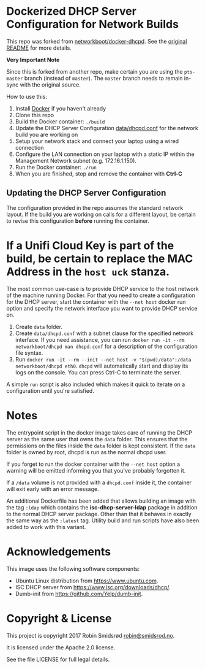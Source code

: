 # Dockerized DHCP Server Configuration for Network Builds

This repo was forked from [networkboot/docker-dhcpd](https://github.com/networkboot/docker-dhcpd).
See the [original README](SRC-README.md) for more details.

**Very Important Note**

Since this is forked from another repo, make certain you are using the `pts-master` branch (instead of `master`). The `master` branch needs to remain in-sync with the original source.

How to use this:

1. Install [Docker](https://www.docker.com/) if you haven't already
1. Clone this repo
1. Build the Docker container: `./build`
1. Update the DHCP Server Configuration [data/dhcpd.conf](data/dhcpd.conf) for the network build you are working on
1. Setup your network stack and connect your laptop using a wired connection
1. Configure the LAN connection on your laptop with a static IP within the Management Network subnet (e.g. 172.16.1.150).
1. Run the Docker container: `./run`
1. When you are finished, stop and remove the container with **Ctrl-C**


## Updating the DHCP Server Configuration
The configuration provided in the repo assumes the standard network layout.
If the build you are working on calls for a different layout, be certain to
revise this configuration **before** running the container.

If a Unifi Cloud Key is part of the build, be certain to replace the MAC Address
in the `host uck` stanza.
=======
The most common use-case is to provide DHCP service to the host network of
the machine running Docker.  For that you need to create a configuration for
the DHCP server, start the container with the `--net host` docker run
option and specify the network interface you want to provide DHCP service
on.

 1. Create `data` folder.
 2. Create `data/dhcpd.conf` with a subnet clause for the specified
    network interface.  If you need assistance, you can run
    `docker run -it --rm networkboot/dhcpd man dhcpd.conf` for a description
    of the configuration file syntax.
 3. Run `docker run -it --rm --init --net host -v "$(pwd)/data":/data networkboot/dhcpd eth0`.
    `dhcpd` will automatically start and display its logs on the console.
    You can press Ctrl-C to terminate the server.

A simple `run` script is also included which makes it quick to iterate on a
configuration until you're satisfied.

Notes
=====

The entrypoint script in the docker image takes care of running the DHCP
server as the same user that owns the `data` folder.  This ensures that the
permissions on the files inside the `data` folder is kept consistent.  If
the `data` folder is owned by root, dhcpd is run as the normal dhcpd user.

If you forget to run the docker container with the `--net host` option a
warning will be emitted informing you that you've probably forgotten it.

If a `/data` volume is not provided with a `dhcpd.conf` inside it, the
container will exit early with an error message.

An additional Dockerfile has been added that allows building an image with
the tag `:ldap` which contains the **isc-dhcp-server-ldap** package in
addition to the normal DHCP server package.  Other than that it behaves in
exactly the same way as the `:latest` tag.  Utility build and run scripts
have also been added to work with this variant.

Acknowledgements
================

This image uses the following software components:

 * Ubuntu Linux distribution from <https://www.ubuntu.com>.
 * ISC DHCP server from <https://www.isc.org/downloads/dhcp/>.
 * Dumb-init from <https://github.com/Yelp/dumb-init>.

Copyright & License
===================

This project is copyright 2017 Robin Smidsrød <robin@smidsrod.no>.

It is licensed under the Apache 2.0 license.

See the file LICENSE for full legal details.
